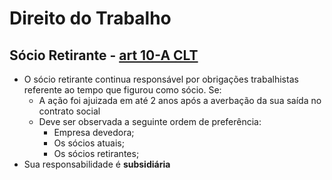 # Direito do Trabalho
## Sócio Retirante - [art 10-A CLT](https://www.planalto.gov.br/ccivil_03/decreto-lei/del5452.htm#art10a)

- O sócio retirante continua responsável por obrigações trabalhistas referente ao tempo que figurou como sócio. Se:
    - A ação foi ajuizada em até 2 anos após a averbação da sua saída no contrato social 
    - Deve ser observada a seguinte ordem de preferência:
        - Empresa devedora;
        - Os sócios atuais;
        - Os sócios retirantes;
- Sua responsabilidade é **subsidiária**
